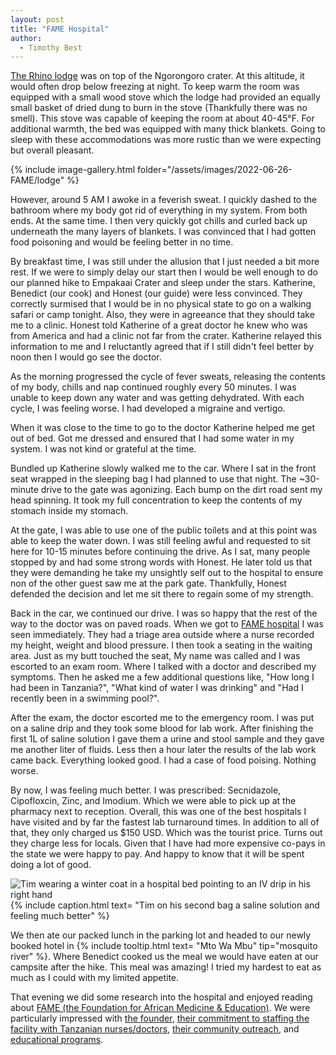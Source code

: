 ```yaml
---
layout: post
title: "FAME Hospital"
author:
  - Timothy Best
---
```


[The Rhino lodge](https://rhino.co.tz/) was on top of the Ngorongoro crater. At this altitude, it would often drop below freezing at night. To keep warm the room was equipped with a small wood stove which the lodge had provided an equally small basket of dried dung to burn in the stove (Thankfully there was no smell). This stove was capable of keeping the room at about 40-45°F. For additional warmth, the bed was equipped with many thick blankets. Going to sleep with these accommodations was more rustic than we were expecting but overall pleasant.

{% include image-gallery.html folder="/assets/images/2022-06-26-FAME/lodge" %}

However, around 5 AM I awoke in a feverish sweat. I quickly dashed to the bathroom where my body got rid of everything in my system. From both ends. At the same time. I then very quickly got chills and curled back up underneath the many layers of blankets. I was convinced that I had gotten food poisoning and would be feeling better in no time. 

By breakfast time, I was still under the allusion that I just needed a bit more rest. If we were to simply delay our start then I would be well enough to do our planned hike to Empakaai Crater and sleep under the stars. Katherine, Benedict (our cook) and Honest (our guide) were less convinced. They correctly surmised that I would be in no physical state to go on a walking safari or camp tonight. Also, they were in agreeance that they should take me to a clinic. Honest told Katherine of a great doctor he knew who was from America and had a clinic not far from the crater. Katherine relayed this information to me and I reluctantly agreed that if I still didn't feel better by noon then I would go see the doctor.

As the morning progressed the cycle of fever sweats, releasing the contents of my body, chills and nap continued roughly every 50 minutes. I was unable to keep down any water and was getting dehydrated. With each cycle, I was feeling worse. I had developed a migraine and vertigo. 

When it was close to the time to go to the doctor Katherine helped me get out of bed. Got me dressed and ensured that I had some water in my system. I was not kind or grateful at the time.

Bundled up Katherine slowly walked me to the car. Where I sat in the front seat wrapped in the sleeping bag I had planned to use that night. The ~30-minute drive to the gate was agonizing. Each bump on the dirt road sent my head spinning. It took my full concentration to keep the contents of my stomach inside my stomach.

At the gate, I was able to use one of the public toilets and at this point was able to keep the water down. I was still feeling awful and requested to sit here for 10-15 minutes before continuing the drive. As I sat, many people stopped by and had some strong words with Honest. He later told us that they were demanding he take my unsightly self out to the hospital to ensure non of the other guest saw me at the park gate. Thankfully, Honest defended the decision and let me sit there to regain some of my strength.

Back in the car, we continued our drive. I was so happy that the rest of the way to the doctor was on paved roads. When we got to [FAME hospital](famemedical.org) I was seen immediately. They had a triage area outside where a nurse recorded my height, weight and blood pressure. I then took a seating in the waiting area. Just as my butt touched the seat, My name was called and I was escorted to an exam room. Where I talked with a doctor and described my symptoms. Then he asked me a few additional questions like, "How long I had been in Tanzania?", "What kind of water I was drinking" and "Had I recently been in a swimming pool?".

After the exam, the doctor escorted me to the emergency room. I was put on a saline drip and they took some blood for lab work. After finishing the first 1L of saline solution I gave them a urine and stool sample and they gave me another liter of fluids. Less then a hour later the results of the lab work came back. Everything looked good. I had a case of food poising. Nothing worse. 

By now, I was feeling much better. I was prescribed: Secnidazole, Cipofloxcin, Zinc, and Imodium. Which we were able to pick up at the pharmacy next to reception. Overall, this was one of the best hospitals I have visited and by far the fastest lab turnaround times. In addition to all of that, they only charged us $150 USD. Which was the tourist price. Turns out they charge less for locals. Given that I have had more expensive co-pays in the state we were happy to pay. And happy to know that it will be spent doing a lot of good.

![Tim wearing a winter coat in a hospital bed pointing to an IV drip in his right hand](/assets/images/2022-06-26-FAME/PXL_20220626_112459550.jpg)
{% include caption.html text= "Tim on his second bag a saline solution and feeling much better" %}

We then ate our packed lunch in the parking lot and headed to our newly booked hotel in {% include tooltip.html text= "Mto Wa Mbu" tip="mosquito river" %}. Where Benedict cooked us the meal we would have eaten at our campsite after the hike. This meal was amazing! I tried my hardest to eat as much as I could with my limited appetite.

That evening we did some research into the hospital and enjoyed reading about [FAME (the Foundation for African  Medicine & Education)](https://fameafrica.org/). We were particularly impressed with [the founder](https://www.youtube.com/watch?v=_-ud_cS6Mek), [their commitment to staffing the facility with Tanzanian nurses/doctors](https://fameafrica.org/famestaff), [their community outreach](https://fameafrica.org/outreach), and [educational programs](https://fameafrica.org/education). 
 
